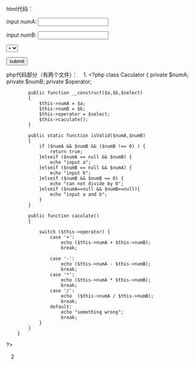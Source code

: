 html代码：
    <!DOCTYPE html>
<html>
<head>
	<title>caculator</title>
</head>
<body>
	<div>
		<form action="01.php" method="post">
			<p>input numA: <input type="text" name="numA"></p>
			<p>input numB: <input type="text" name="numB"></p>
			<p><select name="operator">
				<option value="+">+</option>
				<option value="-">-</option>
				<option value="*">*</option>
				<option value="/">/</option>
				</select>
			</p>
			<p><input type="submit" name="stn" value="submit"></p>
		</form>
	</div>
</body>
</html>

php代码部分（有两个文件）：
    1.
    <?php 
        class Caculator
        {
            private $numA;
            private $numB;
            private $operator;

            public function __construct($a,$b,$select)
            {
                $this->numA = $a;
                $this->numB = $b;
                $this->operator = $select;
                $this->caculate();
            }

            public static function isValid($numA,$numB)
            {
                if ($numA && $numB && ($numB !== 0) ) {
                    return true;
                }elseif ($numA == null && $numB) {
                    echo "input a";
                }elseif ($numB == null && $numA) {
                    echo "input b";
                }elseif ($numB && $numB == 0) {
                    echo "can not divide by 0";
                }elseif ($numA==null && $numB==null){
                    echo "input a and b";
                }
            }

            public function caculate()
            {

                switch ($this->operator) {
                    case '+':
                        echo ($this->numA + $this->numB);
                        break;

                    case '-':		
                        echo ($this->numA - $this->numB);
                        break;
                    case '*':
                        echo ($this->numA * $this->numB);
                        break;
                    case '/':
                        echo  ($this->numA / $this->numB);
                        break;
                    default:
                        echo "something wrong";
                        break;
                }
            }
        }
  ?>
    
    2
<?php 

$numA = $_POST['numA'];
$numB = $_POST['numB'];
$operator = $_POST['operator'];

function __autoload($class)
{
	require_once("./classes/$class.class.php");
}

if (Caculator::isValid($numA,$numB)) {
	new Caculator($numA,$numB,$operator);
}

?>

  
